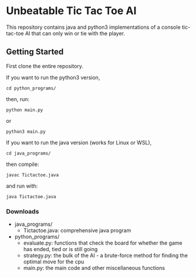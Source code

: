 # Unbeatable Tic Tac Toe AI

This repository contains java and python3 implementations of a console tic-tac-toe AI that can only win or tie with the player.

## Getting Started

First clone the entire repository. 

If you want to run the python3 version,
```
cd python_programs/
```
then, run:
```
python main.py
```
or
```
python3 main.py
```

If you want to run the java version (works for Linux or WSL),
```
cd java_programs/
```
then compile:
```
javac Tictactoe.java
```
and run with:
```
java Tictactoe.java
```

### Downloads

* java_programs/
    * Tictactoe.java: comprehensive java program
* python_programs/
    * evaluate.py: functions that check the board for whether the game has ended, tied or is still going
    * strategy.py: the bulk of the AI - a brute-force method for finding the optimal move for the cpu
    * main.py: the main code and other miscellaneous functions
